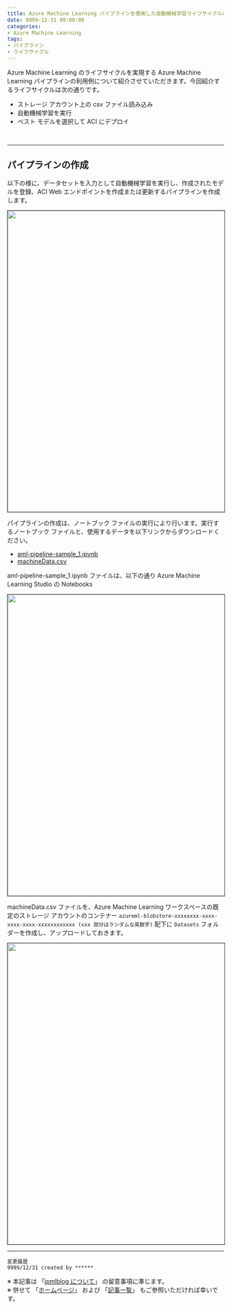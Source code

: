 ```yaml
---
title: Azure Machine Learning パイプラインを使用した自動機械学習ライフサイクルの例
date: 9999-12-31 00:00:00
categories:
- Azure Machine Learning
tags:
- パイプライン
- ライフサイクル
---
```

Azure Machine Learning のライフサイクルを実現する Azure Machine Learning パイプラインの利用例について紹介させていただきます。今回紹介するライフサイクルは次の通りです。  

- ストレージ アカウント上の csv ファイル読み込み  
- 自動機械学習を実行
- ベスト モデルを選択して ACI にデプロイ

<!-- more -->
<br>

***
## パイプラインの作成

以下の様に、データセットを入力として自動機械学習を実行し、作成されたモデルを登録、ACI Web エンドポイントを作成または更新するパイプラインを作成します。

<img src="https://jpmlblog.github.io/images/AML_example_pipeline_lifecycle\pipeline-image.png" width=700px align="left" border="1"><br clear="left">

パイプラインの作成は、ノートブック ファイルの実行により行います。実行するノートブック ファイルと、使用するデータを以下リンクからダウンロードください。  

- [aml-pipeline-sample_1.ipynb](https://jpmlblog.github.io/files/AML_example_pipeline_lifecycle/aml-pipeline-sample_1.ipynb "aml-pipeline-sample_1.ipynb")
- [machineData.csv](https://automlsamplenotebookdata.blob.core.windows.net/automl-sample-notebook-data/machineData.csv "machineData.csv")

aml-pipeline-sample_1.ipynb ファイルは、以下の通り Azure Machine Learning Studio の Notebooks 

<img src="https://jpmlblog.github.io/images/AML_example_pipeline_lifecycle/azureml-studio-notebook.png" width=700px align="left" border="1"><br clear="left">  


machineData.csv ファイルを、Azure Machine Learning ワークスペースの既定のストレージ アカウントのコンテナー `azureml-blobstore-xxxxxxxx-xxxx-xxxx-xxxx-xxxxxxxxxxxx (xxx 部分はランダムな英数字)` 配下に `Datasets` フォルダーを作成し、アップロードしておきます。  

<img src="https://jpmlblog.github.io/images/AML_example_pipeline_lifecycle/azureml-blobstore-container.png" width=700px align="left" border="1"><br clear="left">  




***
`変更履歴`  
`9999/12/31 created by ******`

※ 本記事は 「[jpmlblog について](https://jpmlblog.github.io/blog/2020/01/01/about-jpmlblog/)」 の留意事項に準じます。  
※ 併せて 「[ホームページ](https://jpmlblog.github.io/blog/)」 および 「[記事一覧](https://jpmlblog.github.io/blog/archives/)」 もご参照いただければ幸いです。  